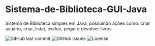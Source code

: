 # Sistema-de-Biblioteca-GUI-Java
Sistema de Biblioteca simples em Java, possuindo ações como: criar usuário, criar, listar, excluir, pegar e devolver livros

![GitHub last commit](https://img.shields.io/github/last-commit/usuario/repositorio)
![GitHub issues](https://img.shields.io/github/issues/usuario/repositorio)
![License](https://img.shields.io/github/license/usuario/repositorio)
